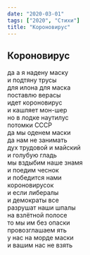 ```yaml
---
date: "2020-03-01"
tags: ["2020", "Стихи"]
title: "Короновирус"
---
```


## Короновирус

да а я надену маску<br>
и подтяну трусы<br>
для илона для маска<br>
поставлю верасы<br>
идет короновирус<br>
и кашляет мон-шер<br>
но в лодке наутилус<br>
потомки СССР<br>
да мы оденем маски<br>
да нам не занимать<br>
дух трудовой и майский<br>
и голубую гладь<br>
мы вздыбим наше знамя<br>
и поедим чеснок<br>
и победится нами<br>
короновирусок<br>
и если либералы<br>
и демократы все<br>
разрушат наши шпалы<br>
на взлётной полосе<br>
то мы им без опаски<br>
провозглашаем ять<br>
у нас на морде маски<br>
и вашим нас не взять<br>